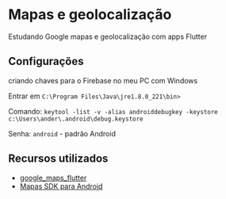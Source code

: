 # Mapas e geolocalização

Estudando Google mapas e geolocalização com apps Flutter

## Configurações

criando chaves para o Firebase no meu PC com Windows

Entrar em `C:\Program Files\Java\jre1.8.0_221\bin>`

Comando: `keytool -list -v -alias androiddebugkey -keystore c:\Users\ander\.android\debug.keystore`

Senha: `android` - padrão Android

## Recursos utilizados

   * [google_maps_flutter](https://pub.dev/packages/google_maps_flutter)
   * [Mapas SDK para Android](https://developers.google.com/maps/documentation/android-sdk/views)
